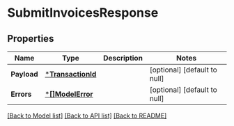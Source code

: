 # SubmitInvoicesResponse

## Properties
Name | Type | Description | Notes
------------ | ------------- | ------------- | -------------
**Payload** | [***TransactionId**](TransactionId.md) |  | [optional] [default to null]
**Errors** | [***[]ModelError**](array.md) |  | [optional] [default to null]

[[Back to Model list]](../README.md#documentation-for-models) [[Back to API list]](../README.md#documentation-for-api-endpoints) [[Back to README]](../README.md)

